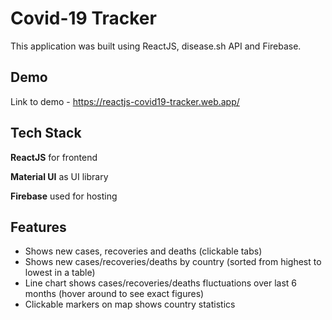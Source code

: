 # Covid-19 Tracker

This application was built using ReactJS, disease.sh API and Firebase.

## Demo

Link to demo -
https://reactjs-covid19-tracker.web.app/

## Tech Stack

**ReactJS** for frontend

**Material UI** as UI library

**Firebase** used for hosting

## Features

- Shows new cases, recoveries and deaths (clickable tabs)
- Shows new cases/recoveries/deaths by country (sorted from highest to lowest in a table)
- Line chart shows cases/recoveries/deaths fluctuations over last 6 months (hover around to see exact figures)
- Clickable markers on map shows country statistics
